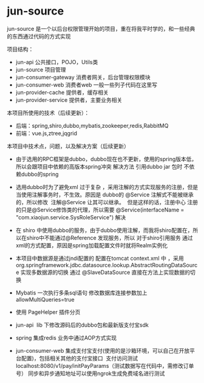 # jun-source
jun-source 是一个以后台权限管理开始的项目，重在将我平时学的，和一些经典的东西通过代码的方式实现

项目结构：
- jun-api 公共接口，POJO，Utils类
- jun-source 项目管理
- jun-consumer-gateway 消费者网关，后台管理权限模块
- jun-consumer-web 消费者web 一般一些列子代码在这里写
- jun-provider-cache 提供者，缓存相关
- jun-provider-service 提供者，主要业务相关

本项目所使用的技术（后续更新）：
- 后端：spring,shiro,dubbo,mybatis,zookeeper,redis,RabbitMQ
- 前端：vue.js,ztree,jqgrid

本项目中技术点，问题，以及解决方案（后续更新）
- 由于选用的RPC框架是dubbo，dubbo现在也不更新，使用的spring版本低，所以会跟项目中依赖的高版本spring冲突 解决方法 引用dubbo jar 包时 不依赖dubbo的spring
- 选用dubbo时为了避免xml 过于复杂 ，采用注解的方式实现服务的注册，但是 当使用注解事务时，不生效。原因是 dubbo的 @Service 注解式不能被继承的，所以修改
  注解@Service 让其可以继承。
  但是这样的话，注册中心 注册的只是@Service修饰类的代理，所以需要 @Service(interfaceName = "com.xiaojun.service.SysRoleService") 解决
  
- 在 shiro 中使用dubbo的服务，由于dubbo使用注解，而我将shiro配置在，所以在shiro中不能通过@Reference 发现服务，所以 对于shiro引用服务 通过xml的方式配置，原因是spring加载配置文件时就将Realm实例化
- 本项目中数据源是通过jndi配置的 配置在tomcat context.xml 中 ，采用org.springframework.jdbc.datasource.lookup.AbstractRoutingDataSource 实现多数据源的切换 通过 @SlaveDataSource 直接在方法上实现数据的切换
- Mybatis 一次执行多条sql语句 修改数据库连接参数加上allowMultiQueries=true
- 使用 PageHelper 插件分页
- jun-api  lib 下修改源码后的dubbo包和最新版支付宝sdk
- spring 集成redis  业务中通过AOP方式实现
- jun-consumer-web 集成支付宝支付(使用的是沙箱环境，可以自己在开放平台配置)，包括相关其他的支付宝接口  支付访问测试localhost:8080/v1/pay/initPayParams（测试数据写在代码中，需修改订单号） 同步和异步通知地址可以使用ngrok生成免费域名进行测试
